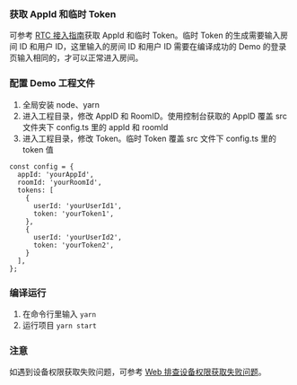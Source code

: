 ### 获取 AppId 和临时 Token

可参考 [RTC 接入指南](https://www.volcengine.com/docs/6348/69865)获取 AppId 和临时 Token。临时 Token 的生成需要输入房间 ID 和用户 ID，这里输入的房间 ID 和用户 ID 需要在编译成功的 Demo 的登录页输入相同的，才可以正常进入房间。

### 配置 Demo 工程文件

1. 全局安装 node、yarn
2. 进入工程目录，修改 AppID 和 RoomID。使用控制台获取的 AppID 覆盖 src 文件夹下 config.ts 里的 appId 和 roomId
3. 进入工程目录，修改 Token。临时 Token 覆盖 src 文件下 config.ts 里的 token 值

```
const config = {
  appId: 'yourAppId',
  roomId: 'yourRoomId',
  tokens: [
    {
      userId: 'yourUserId1',
      token: 'yourToken1',
    },
    {
      userId: 'yourUserId2',
      token: 'yourToken2',
    }
  ],
};
```

### 编译运行

1. 在命令行里输入  ```yarn```
2. 运行项目 ```yarn start```

### 注意
如遇到设备权限获取失败问题，可参考 [Web 排查设备权限获取失败问题](https://www.volcengine.com/docs/6348/1356355)。